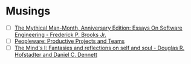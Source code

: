 # Musings

  - [ ] [The Mythical Man-Month, Anniversary Edition: Essays On Software Engineering - Frederick P. Brooks Jr.](https://www.amazon.com/gp/product/B00B8USS14/ref=dbs_a_def_rwt_hsch_vapi_taft_p1_i0)
  - [ ] [Peopleware: Productive Projects and Teams](https://www.amazon.com/Peopleware-Productive-Projects-Teams-3rd/dp/0321934113/ref=dp_ob_title_bk)
  - [ ] [The Mind's I: Fantasies and reflections on self and soul - Douglas R. Hofstadter and Daniel C. Dennett](https://en.wikipedia.org/wiki/The_Mind%27s_I)
